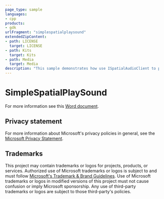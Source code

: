 ```yaml
---
page_type: sample
languages:
- cpp
products:
- gdk
urlFragment: "simplespatialplaysound"
extendedZipContent:
- path: LICENSE
  target: LICENSE
- path: Kits
  target: Kits
- path: Media
  target: Media
description: "This sample demonstrates how use ISpatialAudioClient to playback static audio with height channels using Windows Sonic technologies in an Xbox title."
---
```


# SimpleSpatialPlaySound

For more information see this [Word document](https://github.com/microsoft/Xbox-GDK-Samples/blob/main/Samples/Audio/SimpleSpatialPlaySound/Readme.docx).

## Privacy statement

For more information about Microsoft's privacy policies in general, see the [Microsoft Privacy Statement](https://privacy.microsoft.com/privacystatement/).

## Trademarks

This project may contain trademarks or logos for projects, products, or services. Authorized use of Microsoft trademarks or logos is subject to and must follow [Microsoft's Trademark & Brand Guidelines](https://www.microsoft.com/en-us/legal/intellectualproperty/trademarks/usage/general). Use of Microsoft trademarks or logos in modified versions of this project must not cause confusion or imply Microsoft sponsorship. Any use of third-party trademarks or logos are subject to those third-party's policies.
